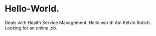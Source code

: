 # Hello-World.
Deals with Health Service Management.
Hello world!
Am Kelvin Rotich.
Looking for an online job.

